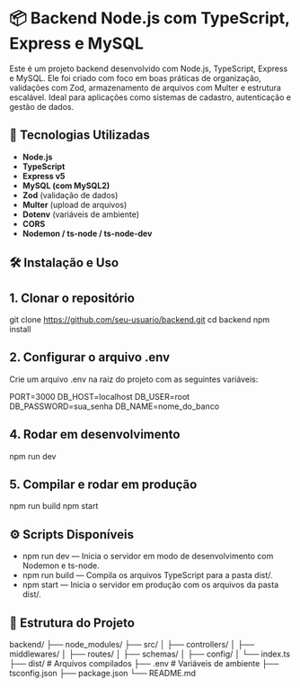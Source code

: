 # 📦 Backend Node.js com TypeScript, Express e MySQL

Este é um projeto backend desenvolvido com Node.js, TypeScript, Express e MySQL. Ele foi criado com foco em boas práticas de organização, validações com Zod, armazenamento de arquivos com Multer e estrutura escalável. Ideal para aplicações como sistemas de cadastro, autenticação e gestão de dados.

## 🚀 Tecnologias Utilizadas

- **Node.js**
- **TypeScript**
- **Express v5**
- **MySQL (com MySQL2)**
- **Zod** (validação de dados)
- **Multer** (upload de arquivos)
- **Dotenv** (variáveis de ambiente)
- **CORS**
- **Nodemon / ts-node / ts-node-dev**


## 🛠️ Instalação e Uso

## 1. Clonar o repositório

git clone https://github.com/seu-usuario/backend.git
cd backend
npm install


## 2. Configurar o arquivo .env

Crie um arquivo .env na raiz do projeto com as seguintes variáveis:

PORT=3000
DB_HOST=localhost
DB_USER=root
DB_PASSWORD=sua_senha
DB_NAME=nome_do_banco

## 4. Rodar em desenvolvimento

npm run dev

## 5. Compilar e rodar em produção

npm run build
npm start

## ⚙️ Scripts Disponíveis

- npm run dev — Inicia o servidor em modo de desenvolvimento com Nodemon e ts-node.
- npm run build — Compila os arquivos TypeScript para a pasta dist/.
- npm start — Inicia o servidor em produção com os arquivos da pasta dist/.


## 📁 Estrutura do Projeto

backend/
├── node_modules/
├── src/
│ ├── controllers/
│ ├── middlewares/
│ ├── routes/
│ ├── schemas/
│ ├── config/
│ └── index.ts
├── dist/ # Arquivos compilados
├── .env # Variáveis de ambiente
├── tsconfig.json
├── package.json
└── README.md

